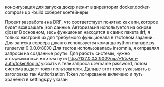 конфигурация для запуска докер лежит в директории docker,docker-compose up -build соберет контейнеры

Проект разработан на DRF, что соответствует понятию как апи, которое будет возвращать json данные.
Авторизация используется на основе djoser
В основном, весь функционал находится в самих пакета drf, я только настроил их для требуемого функционала в тестовом задании.
Для запуска сервера джанго используется команда python manage.py runserver 0.0.0.0:8000
Для тестов использовалась insomnia, я отправлял запросы на созданные роуты. Для работы системы, нужно апторизоваться на этом пути http://127.0.0.2:8000/api/v1/token-auth/token/login/
указать в теле запроса username password, потом система выдаст токен пользователя. Дальше этот токен указывать в заголовках так Authorization Token <user token>
логирование включено и путь хранения в settings.py указан
